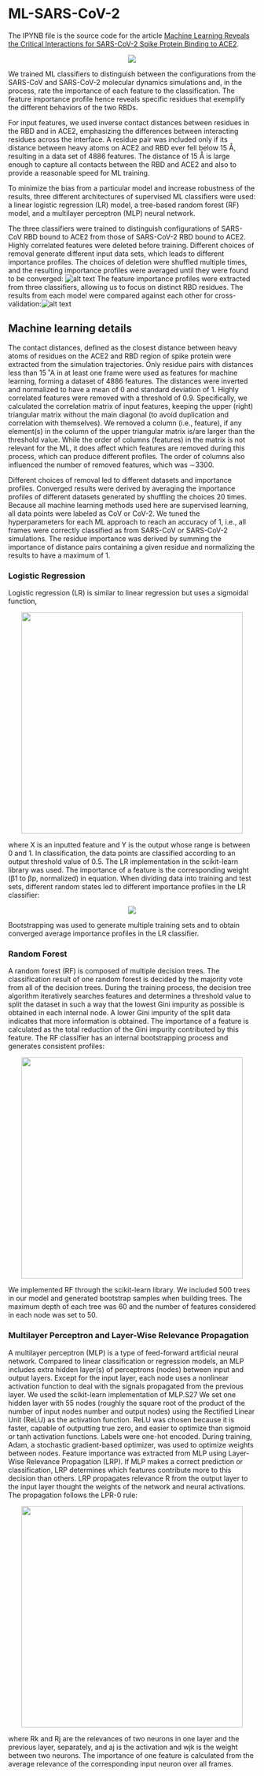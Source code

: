 # ML-SARS-CoV-2

The IPYNB file is the source code for the article [Machine Learning Reveals the Critical Interactions for SARS-CoV-2 Spike Protein Binding to ACE2](https://pubs.acs.org/doi/full/10.1021/acs.jpclett.1c01494).

<p align="center">
  <img src="https://github.com/zzhang624/ML-SARS-CoV-2/blob/main/fig_results/fig_abstract.jpeg">
</p>

We trained ML classifiers to distinguish between the configurations from the SARS-CoV and SARS-CoV-2 molecular dynamics simulations and, in the process, rate the importance of each feature to the classification. The feature importance profile hence reveals specific residues that exemplify the different behaviors of the two RBDs.

For input features, we used inverse contact distances between residues in the RBD and in ACE2, emphasizing the differences between interacting residues across the interface. A residue pair was included only if its distance between heavy atoms on ACE2 and RBD ever fell below 15 Å, resulting in a data set of 4886 features. The distance of 15 Å is large enough to capture all contacts between the RBD and ACE2 and also to provide a reasonable speed for ML training. 

To minimize the bias from a particular model and increase robustness of the results, three different architectures of supervised ML classifiers were used: a linear logistic regression (LR) model, a tree-based random forest (RF) model, and a multilayer perceptron (MLP) neural network.

The three classifiers were trained to distinguish configurations of SARS-CoV RBD bound to ACE2 from those of SARS-CoV-2 RBD bound to ACE2. Highly correlated features were deleted before training. Different choices of removal generate different input data sets, which leads to different importance profiles. The choices of deletion were shuffled multiple times, and the resulting importance profiles were averaged until they were found to be converged: ![alt text](https://github.com/zzhang624/ML-SARS-CoV-2/blob/main/fig_results/shuffle.png?raw=true) The feature importance profiles were extracted from three classifiers, allowing us to focus on distinct RBD residues. The results from each model were compared against each other for cross-validation:![alt text](https://github.com/zzhang624/ML-SARS-CoV-2/blob/main/fig_results/final.png?raw=true)


## Machine learning details

The contact distances, defined as the closest distance between heavy atoms of residues on
the ACE2 and RBD region of spike protein were extracted from the simulation trajectories.
Only residue pairs with distances less than 15 ˚A in at least one frame were used as features
for machine learning, forming a dataset of 4886 features. The distances were inverted and
normalized to have a mean of 0 and standard deviation of 1. Highly correlated features were
removed with a threshold of 0.9. Specifically, we calculated the correlation matrix of input
features, keeping the upper (right) triangular matrix without the main diagonal (to avoid
duplication and correlation with themselves). We removed a column (i.e., feature), if any
element(s) in the column of the upper triangular matrix is/are larger than the threshold
value. While the order of columns (features) in the matrix is not relevant for the ML, it does
affect which features are removed during this process, which can produce different profiles.
The order of columns also influenced the number of removed features, which was ∼3300.

Different choices of removal led to different datasets and importance profiles. Converged
results were derived by averaging the importance profiles of different datasets generated
by shuffling the choices 20 times. Because all machine learning methods used
here are supervised learning, all data points were labeled as CoV or CoV-2. We tuned
the hyperparameters for each ML approach to reach an accuracy of 1, i.e., all frames were
correctly classified as from SARS-CoV or SARS-CoV-2 simulations. The residue importance
was derived by summing the importance of distance pairs containing a given residue and
normalizing the results to have a maximum of 1.

### Logistic Regression

Logistic regression (LR) is similar to linear regression but uses a sigmoidal function,
<p align="center">
  <img width="450" src="https://github.com/zzhang624/ML-SARS-CoV-2/blob/main/equations/LR.jpg">
</p>
where X is an inputted 
feature and Y is the output whose range is between 0 and 1. In
classification, the data points are classified according to an output threshold value of 0.5.
The LR implementation in the scikit-learn library was used. The importance of a feature
is the corresponding weight (β1 to βp, normalized) in equation. When dividing data into
training and test sets, different random states led to different importance profiles in the LR
classifier:
<p align="center">
  <img src="https://github.com/zzhang624/ML-SARS-CoV-2/blob/main/fig_results/LR_converge.png">
</p>
Bootstrapping was used to generate multiple training sets and to obtain
converged average importance profiles in the LR classifier.

### Random Forest

A random forest (RF) is composed of multiple decision trees. The classification result of
one random forest is decided by the majority vote from all of the decision trees. During the
training process, the decision tree algorithm iteratively searches features and determines a
threshold value to split the dataset in such a way that the lowest Gini impurity as possible is
obtained in each internal node. A lower Gini impurity of the split data indicates that more
information is obtained. The importance of a feature is calculated as the total reduction of
the Gini impurity contributed by this feature. The RF classifier has an internal bootstrapping process and generates consistent profiles: 
<p align="center">
  <img width="450" src="https://github.com/zzhang624/ML-SARS-CoV-2/blob/main/fig_results/RF_compare.png">
</p>
We implemented RF through the
scikit-learn library. We included 500 trees in our model and generated bootstrap samples
when building trees. The maximum depth of each tree was 60 and the number of features
considered in each node was set to 50.

### Multilayer Perceptron and Layer-Wise Relevance Propagation

A multilayer perceptron (MLP) is a type of feed-forward artificial neural network. Compared to linear classification or regression models, an MLP includes extra hidden layer(s) of
perceptrons (nodes) between input and output layers. Except for the input layer, each node
uses a nonlinear activation function to deal with the signals propagated from the previous
layer. We used the scikit-learn implementation of MLP.S27 We set one hidden layer with 55
nodes (roughly the square root of the product of the number of input nodes number and
output nodes) using the Rectified Linear Unit (ReLU) as the activation function. ReLU was
chosen because it is faster, capable of outputting true zero, and easier to optimize than sigmoid or tanh activation functions. Labels were one-hot encoded. During training, Adam, a stochastic gradient-based optimizer, was used to optimize weights between nodes. Feature
importance was extracted from MLP using Layer-Wise Relevance Propagation (LRP). If
MLP makes a correct prediction or classification, LRP determines which features contribute
more to this decision than others. LRP propagates
relevance R from the output layer to the input layer thought the weights of the network and
neural activations. The propagation follows the LPR-0 rule:
<p align="center">
  <img width="450" src="https://github.com/zzhang624/ML-SARS-CoV-2/blob/main/equations/LRP.jpg">
</p>
where
Rk and Rj are the relevances of two neurons in one layer and the previous layer, separately,
and aj is the activation and wjk is the weight between two neurons. The importance of one
feature is calculated from the average relevance of the corresponding input neuron over all
frames.
